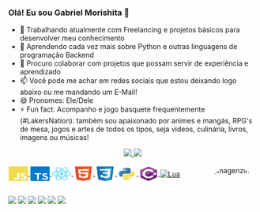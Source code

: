 ### Olá! Eu sou Gabriel Morishita 👋
  
- 🔭 Trabalhando atualmente com Freelancing e projetos básicos para desenvolver meu conhecimento
- 🌱 Aprendendo cada vez mais sobre Python e outras linguagens de programação Backend
- 👯 Procuro colaborar com projetos que possam servir de experiência e aprendizado
- 📫 Você pode me achar em redes sociais que estou deixando logo abaixo ou me mandando um E-Mail!
- 😄 Pronomes: Ele/Dele
- ⚡ Fun fact: Acompanho e jogo basquete frequentemente (#LakersNation). também sou apaixonado por animes e mangás, RPG's de mesa, jogos e artes de todos os tipos, seja videos, culinária, livros, imagens ou músicas!

<div align="center">
  <a href="https://github.com/Mourishitz">
  <img height="160em" src="https://github-readme-stats.vercel.app/api?username=Mourishitz&show_icons=true&theme=dark&include_all_commits=true&count_private=true"/>
  <img height="160em" src="https://github-readme-stats.vercel.app/api/top-langs/?username=Mourishitz&layout=compact&langs_count=7&theme=dark"/>
</div>
  
 <div style="display: inline_block"><br>
  <img align="center" alt="JavaScript" height="30" width="40" src="https://raw.githubusercontent.com/devicons/devicon/master/icons/javascript/javascript-plain.svg">
  <img align="center" alt="TypeScript" height="30" width="40" src="https://raw.githubusercontent.com/devicons/devicon/master/icons/typescript/typescript-plain.svg">
  <img align="center" alt="React" height="30" width="40" src="https://raw.githubusercontent.com/devicons/devicon/master/icons/react/react-original.svg">
  <img align="center" alt="HTML" height="30" width="40" src="https://raw.githubusercontent.com/devicons/devicon/master/icons/html5/html5-original.svg">
  <img align="center" alt="CSS" height="30" width="40" src="https://raw.githubusercontent.com/devicons/devicon/master/icons/css3/css3-original.svg">
  <img align="center" alt="Python" height="30" width="40" src="https://raw.githubusercontent.com/devicons/devicon/master/icons/python/python-original.svg">
  <img align="center" alt="C#" height="30" width="40" src="https://raw.githubusercontent.com/devicons/devicon/master/icons/csharp/csharp-original.svg">
  <img align="center" alt="Lua" height="30" width="40" src="https://cdn.jsdelivr.net/gh/devicons/devicon/icons/lua/lua-original.svg">
  <img align="right" alt="Imagenzinha" height="150" style="border-radius:50px;" src="https://i.imgur.com/sGCX9cS.png">
</div>

##  
  
<div>
  <a href="https://instagram.com/mourishitz" target="_blank"><img src="https://img.shields.io/badge/-Instagram-%23E4405F?style=for-the-badge&logo=instagram&logoColor=white" target="_blank"></a>
 	<a href="https://www.twitch.tv/hakuchiii" target="_blank"><img src="https://img.shields.io/badge/Twitch-9146FF?style=for-the-badge&logo=twitch&logoColor=white" target="_blank"></a>
 <a href="https://discordapp.com/users/349901598346182666" target="_blank"><img src="https://img.shields.io/badge/Discord-7289DA?style=for-the-badge&logo=discord&logoColor=white" target="_blank"></a> 
  <a href="https://www.reddit.com/user/AdComprehensive6109" target="_blank"><img src="https://img.shields.io/badge/Reddit-FF4500?style=for-the-badge&logo=reddit&logoColor=white" target="_blank"></a> 
 <a href = "mailto:gabrielmorishita@hotmail.com"><img src="https://img.shields.io/badge/Microsoft_Outlook-0078D4?style=for-the-badge&logo=microsoft-outlook&logoColor=white" target="_blank"></a>
 <a href="https://www.linkedin.com/in/gabriel-morishita-9b6a791a9/" target="_blank"><img src="https://img.shields.io/badge/-LinkedIn-%230077B5?style=for-the-badge&logo=linkedin&logoColor=white" target="_blank"></a>   
</div>
 
 
